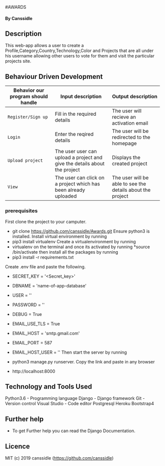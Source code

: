 #AWARDS

#### By **Canssidle** 

## Description

This web-app allows a user to create a Profile,Category,Country,Technology,Color and Projects that are all under his username allowing other users to vote for them and visit the particular projects site.

## Behaviour Driven Development

| Behavior our program should handle | Input description |  Output description
| --- | --- | --- |
| `Register/Sign up` | Fill in the required details | The user will recieve an activation email
| `Login` |Enter the reqired details |  The user will be redirected to the homepage
| `Upload project` | The user user can upload a project and give the details about the project | Displays the created project
| `View`| The user can click on a project which has been already uploaded | The user will be able to see the details about the project


### prerequisites
First clone the project to your camputer. 
* git clone https://github.com/canssidle/Awards.git
Ensure python3 is installed.
Install virtual environment by running 
* pip3 install virtualenv
Create a virtualenvironment by running  
* virtualenv <name of environment>on the terminal and once its activated by running  *source <name of environment>/bin/activate then install all the packages by running 
* pip3 install -r requirements.txt

Create .env file and paste the following.
* SECRET_KEY = '<Secret_key>'
* DBNAME = 'name-of-app-database'
* USER = '<Username>'
* PASSWORD = '<password>'
* DEBUG = True

* EMAIL_USE_TLS = True
* EMAIL_HOST = 'smtp.gmail.com'
* EMAIL_PORT = 587
* EMAIL_HOST_USER = '<your-email>'
Then start the server by running 
* python3 manage.py runserver.
Copy the link and paste in any browser 
* http://localhost:8000



## Technology and Tools Used

 Python3.6 - Programming language
 Django - Django framework
 Git - Version control
 Visual Studio - Code editor
 Postgresql
 Heroku
 Bootstrap4

 

## Further help
+ To get Further help you can read the Django Documentation.

## Licence
MIT (c) 2019 canssidle (https://github.com/canssidle)